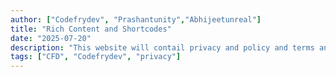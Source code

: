 ```yaml
---
author: ["Codefrydev", "Prashantunity","Abhijeetunreal"]
title: "Rich Content and Shortcodes"
date: "2025-07-20"
description: "This website will contail privacy and policy and terms and condition of using codefrydev website"
tags: ["CFD", "Codefrydev", "privacy"]
---
```


